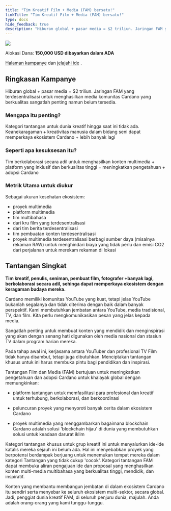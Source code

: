 ```yaml
---
title: "Tim Kreatif Film + Media (FAM) bersatu!"
linkTitle: "Tim Kreatif Film + Media (FAM) bersatu!"
type: docs
hide_feedback: true
description: "Hiburan global + pasar media = $2 triliun. Jaringan FAM yang terdesentralisasi untuk menghasilkan media komunitas Cardano yang berkualitas sangatlah penting namun belum tersedia."
---
```


<img src="https://cardano.ideascale.com/community-library/accounts/93/936143/Public/20-Film--Media-FAM-creatives-unite-4e9e0a.png" class="">

Alokasi Dana: **150,000 USD dibayarkan dalam ADA**

[Halaman kampanye](https://cardano.ideascale.com/c/idea/383633) dan [jelajahi ide](https://cardano.ideascale.com/c/campaigns/26452/stage/all/ideas/unspecified) .

## Ringkasan Kampanye

Hiburan global + pasar media = $2 triliun. Jaringan FAM yang terdesentralisasi untuk menghasilkan media komunitas Cardano yang berkualitas sangatlah penting namun belum tersedia.

### Mengapa itu penting?

Kategori tantangan untuk dunia kreatif hingga saat ini tidak ada. Keanekaragaman + kreativitas manusia dalam bidang seni dapat memperkaya ekosistem Cardano + lebih banyak lagi

### Seperti apa kesuksesan itu?

Tim berkolaborasi secara adil untuk menghasilkan konten multimedia + platform yang inklusif dan berkualitas tinggi = meningkatkan pengetahuan + adopsi Cardano

### Metrik Utama untuk diukur

Sebagai ukuran kesehatan ekosistem:

- proyek multimedia
- platform multimedia
- tim multibahasa
- dari kru film yang terdesentralisasi
- dari tim berita terdesentralisasi
- tim pembuatan konten terdesentralisasi
- proyek multimedia terdesentralisasi berbagi sumber daya (misalnya rekaman RAW) untuk menghindari biaya yang tidak perlu dan emisi CO2 dari perjalanan untuk merekam rekaman di lokasi

## Tantangan Singkat

**Tim kreatif, penulis, seniman, pembuat film, fotografer +banyak lagi, berkolaborasi secara adil, sehinga dapat memperkaya ekosistem dengan keragaman budaya mereka.**

Cardano memiliki komunitas YouTube yang kuat, tetapi jelas YouTube bukanlah segalanya dan tidak diterima dengan baik dalam banyak perspektif. Kami membutuhkan jembatan antara YouTube, media tradisional, TV, dan film. Kita perlu mengkomunikasikan pesan yang jelas kepada media.

Sangatlah penting untuk membuat konten yang mendidik dan menginspirasi yang akan dengan senang hati digunakan oleh media nasional dan stasiun TV dalam program harian mereka.

Pada tahap awal ini, kerjasama antara YouTuber dan profesional TV  Film tidak hanya disambut, tetapi juga dibutuhkan. Menciptakan tantangan khusus untuk ini harus membuka pintu bagi pendidikan dan inspirasi.

Tantangan Film dan Media (FAM) bertujuan untuk meningkatkan pengetahuan dan adopsi Cardano untuk khalayak global dengan memungkinkan:

- platform tantangan untuk memfasilitasi para profesional dan kreatif untuk terhubung, berkolaborasi, dan berkoordinasi

- peluncuran proyek yang menyoroti banyak cerita dalam ekosistem Cardano

- proyek multimedia yang menggambarkan bagaimana blockchain Cardano adalah solusi 'blockchain hijau' di dunia yang membutuhkan solusi untuk keadaan darurat iklim

Kategori tantangan khusus untuk grup kreatif ini untuk menyalurkan ide-ide katalis mereka sejauh ini belum ada. Hal ini menyebabkan proyek yang berpotensi berdampak berjuang untuk menemukan tempat mereka dalam kategori Tantangan yang tidak cukup 'cocok'. Kategori tantangan FAM dapat membuka aliran pengajuan ide dan proposal yang menghasilkan konten multi-media multibahasa yang berkualitas tinggi, mendidik, dan inspiratif.

Konten yang membantu membangun jembatan di dalam ekosistem Cardano itu sendiri serta menyebar ke seluruh ekosistem multi-sektor, secara global. Jadi, penggiat dunia kreatif FAM, di seluruh penjuru dunia, majulah. Anda adalah orang-orang yang kami tunggu-tunggu.
